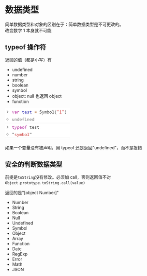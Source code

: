 # 数据类型

简单数据类型和对象的区别在于：简单数据类型是不可更改的。  
改变数字 1 本身就不可能

## typeof 操作符

返回的值（都是小写）有

- undefined
- number
- string
- boolean
- symbol
- object: null 也返回 object
- function

![typeof](../images/e1b97c4e843959e3a0b786a578bcf000.png)

如果一个变量没有被声明，用 typeof 还是返回"undefined"，而不是报错

## 安全的判断数据类型

前提是`toString`没有修改。必须加 call，否则返回值不对  
`Object.prototype.toString.call(value)`

返回的是"[object Number]"

- Number
- String
- Boolean
- Null
- Undefined
- Symbol
- Object
- Array
- Function
- Date
- RegExp
- Error
- Math
- JSON
